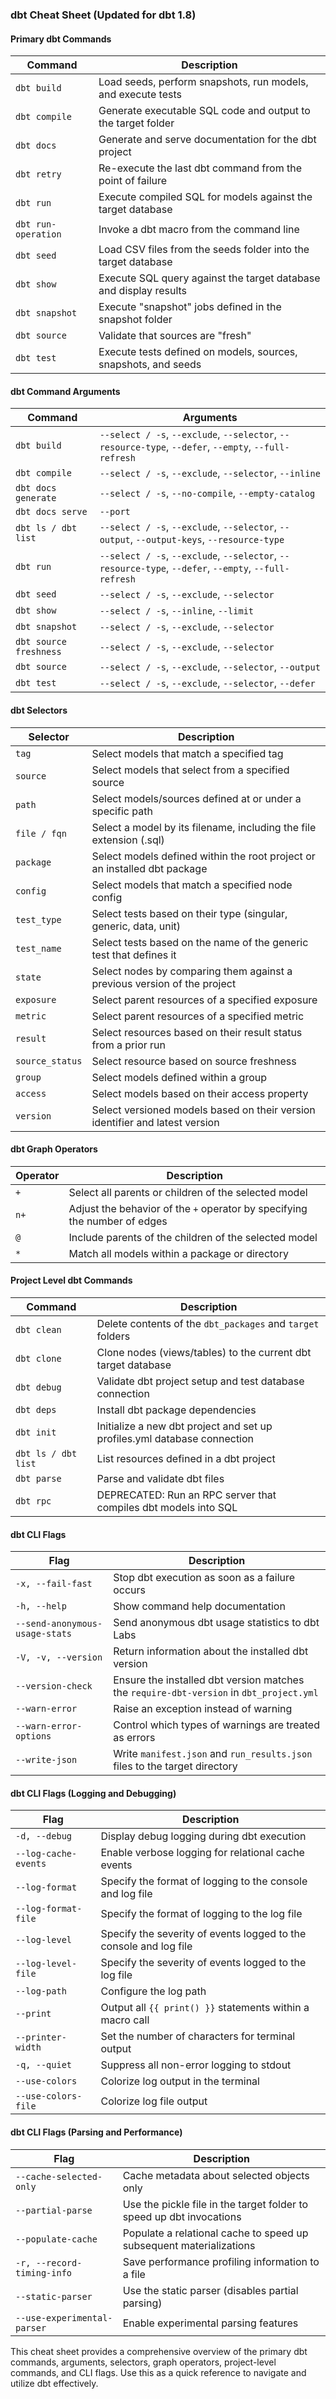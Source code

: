 ### dbt Cheat Sheet (Updated for dbt 1.8)

#### Primary dbt Commands
| Command          | Description                                                                 |
|------------------|-----------------------------------------------------------------------------|
| `dbt build`      | Load seeds, perform snapshots, run models, and execute tests                |
| `dbt compile`    | Generate executable SQL code and output to the target folder               |
| `dbt docs`       | Generate and serve documentation for the dbt project                       |
| `dbt retry`      | Re-execute the last dbt command from the point of failure                  |
| `dbt run`        | Execute compiled SQL for models against the target database                |
| `dbt run-operation` | Invoke a dbt macro from the command line                                 |
| `dbt seed`       | Load CSV files from the seeds folder into the target database              |
| `dbt show`       | Execute SQL query against the target database and display results          |
| `dbt snapshot`   | Execute "snapshot" jobs defined in the snapshot folder                    |
| `dbt source`     | Validate that sources are "fresh"                                          |
| `dbt test`       | Execute tests defined on models, sources, snapshots, and seeds             |

#### dbt Command Arguments
| Command          | Arguments                                                                 |
|------------------|--------------------------------------------------------------------------|
| `dbt build`      | `--select / -s`, `--exclude`, `--selector`, `--resource-type`, `--defer`, `--empty`, `--full-refresh` |
| `dbt compile`    | `--select / -s`, `--exclude`, `--selector`, `--inline`                   |
| `dbt docs generate` | `--select / -s`, `--no-compile`, `--empty-catalog`                     |
| `dbt docs serve` | `--port`                                                                 |
| `dbt ls / dbt list` | `--select / -s`, `--exclude`, `--selector`, `--output`, `--output-keys`, `--resource-type` |
| `dbt run`        | `--select / -s`, `--exclude`, `--selector`, `--resource-type`, `--defer`, `--empty`, `--full-refresh` |
| `dbt seed`       | `--select / -s`, `--exclude`, `--selector`                                |
| `dbt show`       | `--select / -s`, `--inline`, `--limit`                                    |
| `dbt snapshot`   | `--select / -s`, `--exclude`, `--selector`                                |
| `dbt source freshness` | `--select / -s`, `--exclude`, `--selector`                          |
| `dbt source`     | `--select / -s`, `--exclude`, `--selector`, `--output`                    |
| `dbt test`       | `--select / -s`, `--exclude`, `--selector`, `--defer`                     |

#### dbt Selectors
| Selector         | Description                                                                 |
|------------------|-----------------------------------------------------------------------------|
| `tag`            | Select models that match a specified tag                                    |
| `source`         | Select models that select from a specified source                           |
| `path`           | Select models/sources defined at or under a specific path                   |
| `file / fqn`     | Select a model by its filename, including the file extension (.sql)         |
| `package`        | Select models defined within the root project or an installed dbt package  |
| `config`         | Select models that match a specified node config                            |
| `test_type`      | Select tests based on their type (singular, generic, data, unit)            |
| `test_name`      | Select tests based on the name of the generic test that defines it          |
| `state`          | Select nodes by comparing them against a previous version of the project   |
| `exposure`       | Select parent resources of a specified exposure                            |
| `metric`         | Select parent resources of a specified metric                              |
| `result`         | Select resources based on their result status from a prior run             |
| `source_status`  | Select resource based on source freshness                                  |
| `group`          | Select models defined within a group                                       |
| `access`         | Select models based on their access property                               |
| `version`        | Select versioned models based on their version identifier and latest version|

#### dbt Graph Operators
| Operator         | Description                                                                 |
|------------------|-----------------------------------------------------------------------------|
| `+`              | Select all parents or children of the selected model                        |
| `n+`             | Adjust the behavior of the `+` operator by specifying the number of edges   |
| `@`              | Include parents of the children of the selected model                       |
| `*`              | Match all models within a package or directory                              |

#### Project Level dbt Commands
| Command          | Description                                                                 |
|------------------|-----------------------------------------------------------------------------|
| `dbt clean`      | Delete contents of the `dbt_packages` and `target` folders                  |
| `dbt clone`      | Clone nodes (views/tables) to the current dbt target database               |
| `dbt debug`      | Validate dbt project setup and test database connection                     |
| `dbt deps`       | Install dbt package dependencies                                           |
| `dbt init`       | Initialize a new dbt project and set up profiles.yml database connection   |
| `dbt ls / dbt list` | List resources defined in a dbt project                                   |
| `dbt parse`      | Parse and validate dbt files                                               |
| `dbt rpc`        | DEPRECATED: Run an RPC server that compiles dbt models into SQL            |

#### dbt CLI Flags
| Flag                     | Description                                                                 |
|--------------------------|-----------------------------------------------------------------------------|
| `-x, --fail-fast`        | Stop dbt execution as soon as a failure occurs                              |
| `-h, --help`             | Show command help documentation                                            |
| `--send-anonymous-usage-stats` | Send anonymous dbt usage statistics to dbt Labs                           |
| `-V, -v, --version`      | Return information about the installed dbt version                          |
| `--version-check`        | Ensure the installed dbt version matches the `require-dbt-version` in `dbt_project.yml` |
| `--warn-error`           | Raise an exception instead of warning                                      |
| `--warn-error-options`   | Control which types of warnings are treated as errors                       |
| `--write-json`           | Write `manifest.json` and `run_results.json` files to the target directory |

#### dbt CLI Flags (Logging and Debugging)
| Flag                     | Description                                                                 |
|--------------------------|-----------------------------------------------------------------------------|
| `-d, --debug`            | Display debug logging during dbt execution                                  |
| `--log-cache-events`     | Enable verbose logging for relational cache events                          |
| `--log-format`           | Specify the format of logging to the console and log file                   |
| `--log-format-file`      | Specify the format of logging to the log file                               |
| `--log-level`            | Specify the severity of events logged to the console and log file           |
| `--log-level-file`       | Specify the severity of events logged to the log file                       |
| `--log-path`             | Configure the log path                                                      |
| `--print`                | Output all `{{ print() }}` statements within a macro call                   |
| `--printer-width`        | Set the number of characters for terminal output                            |
| `-q, --quiet`            | Suppress all non-error logging to stdout                                    |
| `--use-colors`           | Colorize log output in the terminal                                        |
| `--use-colors-file`      | Colorize log file output                                                    |

#### dbt CLI Flags (Parsing and Performance)
| Flag                     | Description                                                                 |
|--------------------------|-----------------------------------------------------------------------------|
| `--cache-selected-only`  | Cache metadata about selected objects only                                 |
| `--partial-parse`        | Use the pickle file in the target folder to speed up dbt invocations        |
| `--populate-cache`       | Populate a relational cache to speed up subsequent materializations        |
| `-r, --record-timing-info` | Save performance profiling information to a file                            |
| `--static-parser`        | Use the static parser (disables partial parsing)                            |
| `--use-experimental-parser` | Enable experimental parsing features                                       |

This cheat sheet provides a comprehensive overview of the primary dbt commands, arguments, selectors, graph operators, project-level commands, and CLI flags. Use this as a quick reference to navigate and utilize dbt effectively.
